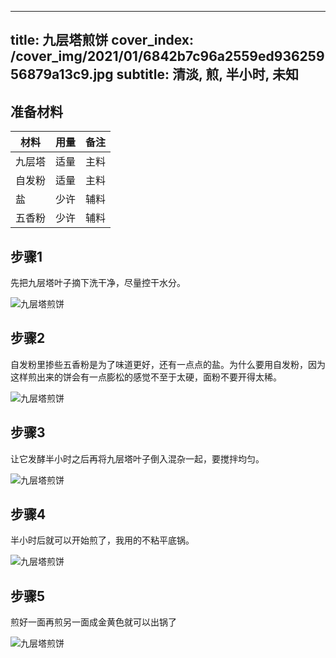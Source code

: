 
---
title: 九层塔煎饼
cover_index: /cover_img/2021/01/6842b7c96a2559ed93625956879a13c9.jpg
subtitle: 清淡, 煎, 半小时, 未知
---

## 准备材料

| 材料     | 用量 | 备注|
| ------- | ----- | --- |
| 九层塔 | 适量| 主料 |
| 自发粉 | 适量| 主料 |
| 盐 | 少许| 辅料 |
| 五香粉 | 少许| 辅料 |

## 步骤1

先把九层塔叶子摘下洗干净，尽量控干水分。

![九层塔煎饼](https://i8.meishichina.com/attachment/recipe/201010/201010131310374.jpg?x-oss-process=style/p320) 

## 步骤2

自发粉里掺些五香粉是为了味道更好，还有一点点的盐。为什么要用自发粉，因为这样煎出来的饼会有一点膨松的感觉不至于太硬，面粉不要开得太稀。

![九层塔煎饼](https://i8.meishichina.com/attachment/recipe/201010/201010131310478.jpg?x-oss-process=style/p320) 

## 步骤3

让它发酵半小时之后再将九层塔叶子倒入混杂一起，要搅拌均匀。

![九层塔煎饼](https://i8.meishichina.com/attachment/recipe/201010/201010131311009.jpg?x-oss-process=style/p320) 

## 步骤4

半小时后就可以开始煎了，我用的不粘平底锅。

![九层塔煎饼](https://i8.meishichina.com/attachment/recipe/201010/201010131311085.jpg?x-oss-process=style/p320) 

## 步骤5

煎好一面再煎另一面成金黄色就可以出锅了

![九层塔煎饼](https://i8.meishichina.com/attachment/recipe/201010/201010131238482.jpg?x-oss-process=style/p320) 

